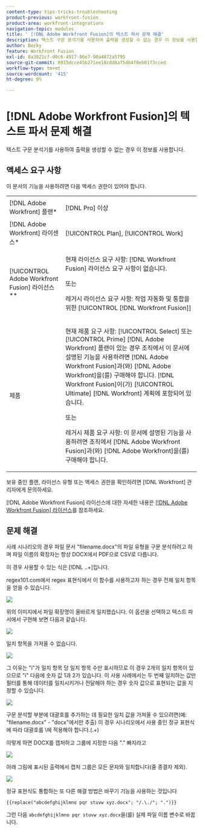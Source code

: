 ```yaml
---
content-type: tips-tricks-troubleshooting
product-previous: workfront-fusion
product-area: workfront-integrations
navigation-topic: modules
title: ' [!DNL Adobe Workfront Fusion]의 텍스트 파서 문제 해결'
description: 텍스트 구문 분석기를 사용하여 출력을 생성할 수 없는 경우 이 정보를 사용합니다.
author: Becky
feature: Workfront Fusion
exl-id: 8a3821cf-d0c6-4917-86e7-90a4872a5795
source-git-commit: 0915dcce45b271ee18cdd8af5db4f0eb01f3cced
workflow-type: tm+mt
source-wordcount: '415'
ht-degree: 0%

---
```


# [!DNL Adobe Workfront Fusion]의 텍스트 파서 문제 해결

텍스트 구문 분석기를 사용하여 출력을 생성할 수 없는 경우 이 정보를 사용합니다.

## 액세스 요구 사항

이 문서의 기능을 사용하려면 다음 액세스 권한이 있어야 합니다.

<table style="table-layout:auto">
 <col> 
 <col> 
 <tbody> 
  <tr> 
    <td role="rowheader">[!DNL Adobe Workfront] 플랜*</td> 
   <td> <p>[!DNL Pro] 이상</p> </td> 
  </tr> 
  <tr data-mc-conditions=""> 
   <td role="rowheader">[!DNL Adobe Workfront] 라이센스*</td> 
   <td> <p>[!UICONTROL Plan], [!UICONTROL Work]</p> </td> 
  </tr> 
  <tr> 
   <td role="rowheader">[!UICONTROL Adobe Workfront Fusion] 라이선스**</td> 
   <td>
   <p>현재 라이선스 요구 사항: [!DNL Workfront Fusion] 라이선스 요구 사항이 없습니다.</p>
   <p>또는</p>
   <p>레거시 라이선스 요구 사항: 작업 자동화 및 통합을 위한 [!UICONTROL [!DNL Workfront Fusion]] </p>
   </td> 
  </tr> 
  <tr> 
   <td role="rowheader">제품</td> 
   <td>
   <p>현재 제품 요구 사항: [!UICONTROL Select] 또는 [!UICONTROL Prime] [!DNL Adobe Workfront] 플랜이 있는 경우 조직에서 이 문서에 설명된 기능을 사용하려면 [!DNL Adobe Workfront Fusion]과(와) [!DNL Adobe Workfront]을(를) 구매해야 합니다. [!DNL Workfront Fusion]이(가) [!UICONTROL Ultimate] [!DNL Workfront] 계획에 포함되어 있습니다.</p>
   <p>또는</p>
   <p>레거시 제품 요구 사항: 이 문서에 설명된 기능을 사용하려면 조직에서 [!DNL Adobe Workfront Fusion]과(와) [!DNL Adobe Workfront]을(를) 구매해야 합니다.</p>
   </td> 
  </tr> 
 </tbody> 
</table>

보유 중인 플랜, 라이선스 유형 또는 액세스 권한을 확인하려면 [!DNL Workfront] 관리자에게 문의하세요.

[!DNL Adobe Workfront Fusion] 라이선스에 대한 자세한 내용은 [[!DNL Adobe Workfront Fusion] 라이선스](../../workfront-fusion/get-started/license-automation-vs-integration.md)를 참조하세요.

## 문제 해결

사례 시나리오의 경우 파일 문서 &quot;filename.docx&quot;의 파일 유형을 구문 분석하려고 하며 파일 이름의 확장자는 항상 DOCX에서 PDF으로 CSV로 다릅니다.

이 경우 사용할 수 있는 식은 [!DNL \..+]입니다.

regex101.com에서 regex 표현식에서 이 함수를 사용하고자 하는 경우 전체 일치 항목을 얻을 수 있습니다.

![](assets/regex-expression-350x130.png)

위의 이미지에서 파일 확장명이 올바르게 일치했습니다. 이 옵션을 선택하고 텍스트 파서에서 구현해 보면 다음과 같습니다.

![](assets/text-parser-350x602.png)

일치 항목을 가져올 수 없습니다.

![](assets/text-parser-you-dont-get-a-match-350x365.png)

그 이유는 &quot;i&quot;가 일치 항목 당 일치 항목 수만 표시하므로 이 경우 2개의 일치 항목이 있으므로 &quot;i&quot; 다음에 숫자 값 1과 2가 있습니다. 이 사용 사례에서는 두 번째 일치하는 값만 필터를 통해 데이터를 일치시키거나 전달해야 하는 경우 숫자 값으로 표현되는 값을 지정할 수 있습니다.

![](assets/text-parser-matches-350x355.png)

구문 분석할 부분에 대괄호를 추가하는 데 필요한 일치 값을 가져올 수 있으려면(예: &quot;filename.docx&quot; - &quot;docx&quot;에서만 추출) 이 경우 시나리오에서 사용 중인 정규 표현식에 따라 대괄호를 \에 적용해야 합니다.(.+)

이렇게 하면 DOCX를 캡처하고 그룹에 지정한 다음 &quot;.&quot; 빠지라고

![](assets/text-parser-get-matches-350x592.png)

아래 그림에 표시된 출력에서 캡처 그룹은 모든 문자와 일치합니다(줄 종결자 제외).

![](assets/text-parser-output-350x389.png)

정규 표현식도 통합하는 또 다른 해결 방법은 바꾸기 기능을 사용하는 것입니다

`{{replace("abcdefghijklmno pqr stuvw xyz.docx"; "/.\./"; ".")}}`

그런 다음 `abcdefghijklmno pqr stuvw xyz.docx`을(를) 실제 파일 이름 변수로 바꿉니다.

